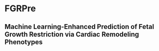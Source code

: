 # FGRPre

## Machine Learning-Enhanced Prediction of Fetal Growth Restriction via Cardiac Remodeling Phenotypes
